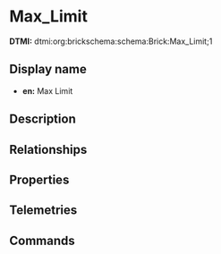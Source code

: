 # Max_Limit
**DTMI:** dtmi:org:brickschema:schema:Brick:Max_Limit;1
## Display name
- **en:** Max Limit
## Description
## Relationships
## Properties
## Telemetries
## Commands
